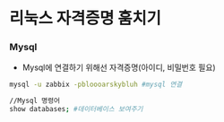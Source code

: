 # 리눅스 자격증명 훔치기

### Mysql

* Mysql에 연결하기 위해선 자격증명(아이디, 비밀번호 필요)

```bash
mysql -u zabbix -pbloooarskybluh #mysql 연결 
```

```bash
//Mysql 명령어
show databases; #데이터베이스 보여주기
```
